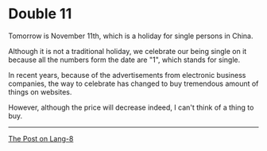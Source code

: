 # Double 11

Tomorrow is November 11th, which is a holiday for single persons in China.

Although it is not a traditional holiday, we celebrate our being single on it because all the numbers form the date are "1", which stands for single.

In recent years, because of the advertisements from electronic business companies, the way to celebrate has changed to buy tremendous amount of things on websites.

However, although the price will decrease indeed, I can't think of a thing to buy.

---

[The Post on Lang-8](http://lang-8.com/1358180/journals/164905606358672374025116030710003303470)
